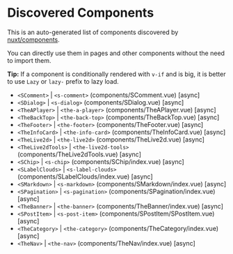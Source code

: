 # Discovered Components

This is an auto-generated list of components discovered by [nuxt/components](https://github.com/nuxt/components).

You can directly use them in pages and other components without the need to import them.

**Tip:** If a component is conditionally rendered with `v-if` and is big, it is better to use `Lazy` or `lazy-` prefix to lazy load.

- `<SComment>` | `<s-comment>` (components/SComment.vue) [async]
- `<SDialog>` | `<s-dialog>` (components/SDialog.vue) [async]
- `<TheAPlayer>` | `<the-a-player>` (components/TheAPlayer.vue) [async]
- `<TheBackTop>` | `<the-back-top>` (components/TheBackTop.vue) [async]
- `<TheFooter>` | `<the-footer>` (components/TheFooter.vue) [async]
- `<TheInfoCard>` | `<the-info-card>` (components/TheInfoCard.vue) [async]
- `<TheLive2d>` | `<the-live2d>` (components/TheLive2d.vue) [async]
- `<TheLive2dTools>` | `<the-live2d-tools>` (components/TheLive2dTools.vue) [async]
- `<SChip>` | `<s-chip>` (components/SChip/index.vue) [async]
- `<SLabelClouds>` | `<s-label-clouds>` (components/SLabelClouds/index.vue) [async]
- `<SMarkdown>` | `<s-markdown>` (components/SMarkdown/index.vue) [async]
- `<SPagination>` | `<s-pagination>` (components/SPagination/index.vue) [async]
- `<TheBanner>` | `<the-banner>` (components/TheBanner/index.vue) [async]
- `<SPostItem>` | `<s-post-item>` (components/SPostItem/SPostItem.vue) [async]
- `<TheCategory>` | `<the-category>` (components/TheCategory/index.vue) [async]
- `<TheNav>` | `<the-nav>` (components/TheNav/index.vue) [async]
